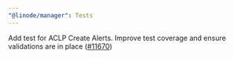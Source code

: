 ```yaml
---
"@linode/manager": Tests
---
```


Add test for ACLP Create Alerts. Improve test coverage and ensure validations are in place ([#11670](https://github.com/linode/manager/pull/11670))
